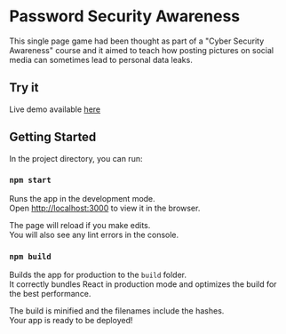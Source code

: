 # Password Security Awareness
This single page game had been thought as part of a "Cyber Security Awareness" course and it aimed to teach how posting pictures on social media can sometimes lead to personal data leaks.

## Try it
Live demo available [here](https://jrsherlock.github.io/password-security-awareness/)

## Getting Started
In the project directory, you can run:

### `npm start`
Runs the app in the development mode.\
Open [http://localhost:3000](http://localhost:3000) to view it in the browser.

The page will reload if you make edits.\
You will also see any lint errors in the console.

### `npm build`
Builds the app for production to the `build` folder.\
It correctly bundles React in production mode and optimizes the build for the best performance.

The build is minified and the filenames include the hashes.\
Your app is ready to be deployed!
